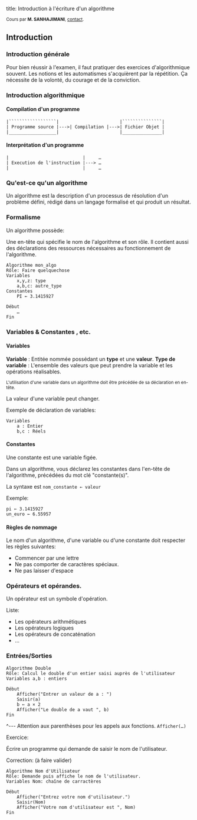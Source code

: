 title: Introduction à l'écriture d'un algorithme

<small>Cours par **M. SANHAJIMANI**, [contact].</small>



## Introduction

### Introduction générale

Pour bien réussir à l'examen, il faut pratiquer des exercices 
d'algorithmique souvent. Les notions et les automatismes 
s'acquièrent par la répétition. Ça nécessite de la volonté, du courage 
et de la conviction. 

### Introduction algorithmique

#### Compilation d'un programme

    |``````````````````|                       |```````````````|
    | Programme source |--->| Compilation |--->| Fichier Objet |
    |__________________|                       |_______________|

#### Interprétation d'un programme

    |                            |     …
    | Execution de l'instruction |---> …
    |                            |     …

### Qu'est-ce qu'un algorithme

Un algorithme est la description d'un processus de résolution d'un 
problème défini, rédigé dans un langage formalisé et qui produit un 
résultat. 

### Formalisme

Un algorithme possède:

Une en-tête qui spécifie le nom de l'algorithme et son rôle. Il contient 
aussi des déclarations des ressources nécessaires au fonctionnement de 
l'algorithme. 

    Algorithme mon_algo
    Rôle: Faire quelquechose
    Variables 
        x,y,z: type
        a,b,c: autre_type
    Constantes
        PI ← 3.1415927
    
    Début
        …
    Fin

### Variables & Constantes , etc. 

#### Variables

**Variable** : Entitée nommée possédant un **type** et une **valeur**. 
**Type de variable** : L'ensemble des valeurs que peut prendre la 
variable et les opérations réalisables. 

<small>L'utilisation d'une variable dans un algorithme doit être 
précédée de sa déclaration en en-tête.</small>

La valeur d'une variable peut changer. 

Exemple de déclaration de variables:

    Variables
        a : Entier
        b,c : Réels

#### Constantes

Une constante est une variable figée. 

Dans un algorithme, vous déclarez les constantes dans l'en-tête de 
l'algorithme, précédées du mot clé "constante(s)". 

La syntaxe est `nom_constante ← valeur`

Exemple:

    pi ← 3.1415927
    un_euro ← 6.55957

#### Règles de nommage

Le nom d'un algorithme, d'une variable ou d'une constante doit respecter 
les règles suivantes:

* Commencer par une lettre
* Ne pas comporter de caractères spéciaux. 
* Ne pas laisser d'espace

### Opérateurs et opérandes.

Un opérateur est un symbole d'opération.

Liste:

* Les opérateurs arithmétiques
* Les opérateurs logiques
* Les opérateurs de concaténation
* …

### Entrées/Sorties

    Algorithme Double
    Rôle: Calcul le double d'un entier saisi auprès de l'utilisateur
    Variables a,b : entiers
    
    Début
        Afficher("Entrer un valeur de a : ")
        Saisir(a)
        b ← a × 2
        Afficher("Le double de a vaut ", b)
    Fin

^--- Attention aux parenthèses pour les appels aux fonctions. `Afficher(…)` 

Exercice: 

Écrire un programme qui demande de saisir le nom de l'utilisateur. 

Correction: (à faire valider)

~~~algo
Algorithme Nom d'Utilisateur
Rôle: Demande puis affiche le nom de l'utilisateur. 
Variables Nom: chaîne de carractères

Début
    Afficher("Entrez votre nom d'utilisateur.")
    Saisir(Nom)
    Afficher("Votre nom d'utilisateur est ", Nom)
Fin
~~~


[contact]:mailto:contact.enseignant@orange.fr "Email du professeur"
